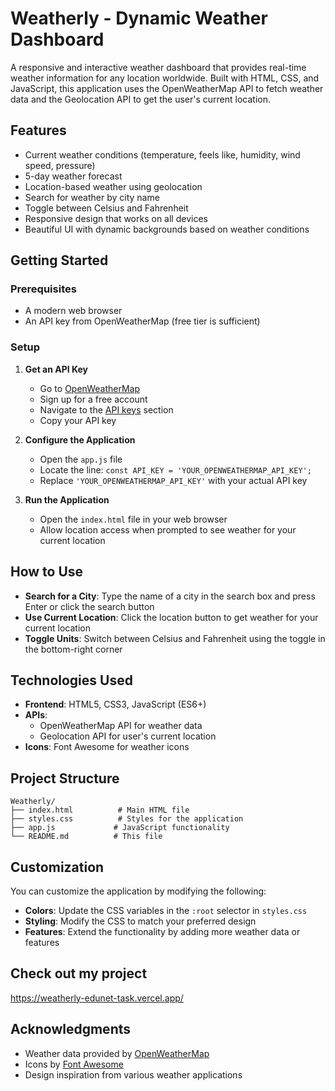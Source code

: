 # Weatherly - Dynamic Weather Dashboard

A responsive and interactive weather dashboard that provides real-time weather information for any location worldwide. Built with HTML, CSS, and JavaScript, this application uses the OpenWeatherMap API to fetch weather data and the Geolocation API to get the user's current location.

## Features

- Current weather conditions (temperature, feels like, humidity, wind speed, pressure)
- 5-day weather forecast
- Location-based weather using geolocation
- Search for weather by city name
- Toggle between Celsius and Fahrenheit
- Responsive design that works on all devices
- Beautiful UI with dynamic backgrounds based on weather conditions

## Getting Started

### Prerequisites

- A modern web browser
- An API key from OpenWeatherMap (free tier is sufficient)

### Setup

1. **Get an API Key**
   - Go to [OpenWeatherMap](https://openweathermap.org/)
   - Sign up for a free account
   - Navigate to the [API keys](https://home.openweathermap.org/api_keys) section
   - Copy your API key

2. **Configure the Application**
   - Open the `app.js` file
   - Locate the line: `const API_KEY = 'YOUR_OPENWEATHERMAP_API_KEY';`
   - Replace `'YOUR_OPENWEATHERMAP_API_KEY'` with your actual API key

3. **Run the Application**
   - Open the `index.html` file in your web browser
   - Allow location access when prompted to see weather for your current location

## How to Use

- **Search for a City**: Type the name of a city in the search box and press Enter or click the search button
- **Use Current Location**: Click the location button to get weather for your current location
- **Toggle Units**: Switch between Celsius and Fahrenheit using the toggle in the bottom-right corner

## Technologies Used

- **Frontend**: HTML5, CSS3, JavaScript (ES6+)
- **APIs**:
  - OpenWeatherMap API for weather data
  - Geolocation API for user's current location
- **Icons**: Font Awesome for weather icons

## Project Structure

```
Weatherly/
├── index.html          # Main HTML file
├── styles.css          # Styles for the application
├── app.js             # JavaScript functionality
└── README.md          # This file
```

## Customization

You can customize the application by modifying the following:

- **Colors**: Update the CSS variables in the `:root` selector in `styles.css`
- **Styling**: Modify the CSS to match your preferred design
- **Features**: Extend the functionality by adding more weather data or features

## Check out my project
https://weatherly-edunet-task.vercel.app/

## Acknowledgments

- Weather data provided by [OpenWeatherMap](https://openweathermap.org/)
- Icons by [Font Awesome](https://fontawesome.com/)
- Design inspiration from various weather applications
